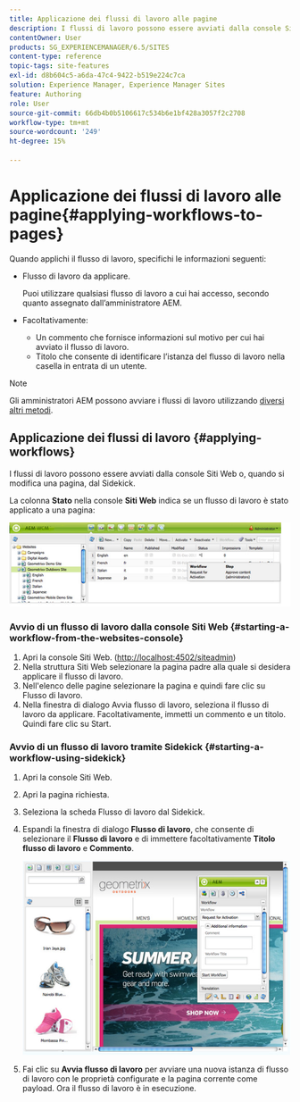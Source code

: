 ```yaml
---
title: Applicazione dei flussi di lavoro alle pagine
description: I flussi di lavoro possono essere avviati dalla console Siti Web o, quando si modifica una pagina, dal Sidekick.
contentOwner: User
products: SG_EXPERIENCEMANAGER/6.5/SITES
content-type: reference
topic-tags: site-features
exl-id: d8b604c5-a6da-47c4-9422-b519e224c7ca
solution: Experience Manager, Experience Manager Sites
feature: Authoring
role: User
source-git-commit: 66db4b0b5106617c534b6e1bf428a3057f2c2708
workflow-type: tm+mt
source-wordcount: '249'
ht-degree: 15%

---
```


# Applicazione dei flussi di lavoro alle pagine{#applying-workflows-to-pages}

Quando applichi il flusso di lavoro, specifichi le informazioni seguenti:

* Flusso di lavoro da applicare.

  Puoi utilizzare qualsiasi flusso di lavoro a cui hai accesso, secondo quanto assegnato dall’amministratore AEM.
* Facoltativamente:

   * Un commento che fornisce informazioni sul motivo per cui hai avviato il flusso di lavoro.
   * Titolo che consente di identificare l’istanza del flusso di lavoro nella casella in entrata di un utente.

>[!NOTE]
>
>Gli amministratori AEM possono avviare i flussi di lavoro utilizzando [diversi altri metodi](/help/sites-administering/workflows-starting.md).

## Applicazione dei flussi di lavoro {#applying-workflows}

I flussi di lavoro possono essere avviati dalla console Siti Web o, quando si modifica una pagina, dal Sidekick.

La colonna **Stato** nella console **Siti Web** indica se un flusso di lavoro è stato applicato a una pagina:

![workflowstatus](assets/workflowstatus.png)

### Avvio di un flusso di lavoro dalla console Siti Web {#starting-a-workflow-from-the-websites-console}

1. Apri la console Siti Web. ([http://localhost:4502/siteadmin](http://localhost:4502/siteadmin))
1. Nella struttura Siti Web selezionare la pagina padre alla quale si desidera applicare il flusso di lavoro.
1. Nell&#39;elenco delle pagine selezionare la pagina e quindi fare clic su Flusso di lavoro.
1. Nella finestra di dialogo Avvia flusso di lavoro, seleziona il flusso di lavoro da applicare. Facoltativamente, immetti un commento e un titolo. Quindi fare clic su Start.

### Avvio di un flusso di lavoro tramite Sidekick {#starting-a-workflow-using-sidekick}

1. Apri la console Siti Web.
1. Apri la pagina richiesta.
1. Seleziona la scheda Flusso di lavoro dal Sidekick.
1. Espandi la finestra di dialogo **Flusso di lavoro**, che consente di selezionare il **Flusso di lavoro** e di immettere facoltativamente **Titolo flusso di lavoro** e **Commento**.

   ![workflowstartsidekick](assets/workflowstartsidekick.png)

1. Fai clic su **Avvia flusso di lavoro** per avviare una nuova istanza di flusso di lavoro con le proprietà configurate e la pagina corrente come payload. Ora il flusso di lavoro è in esecuzione.
